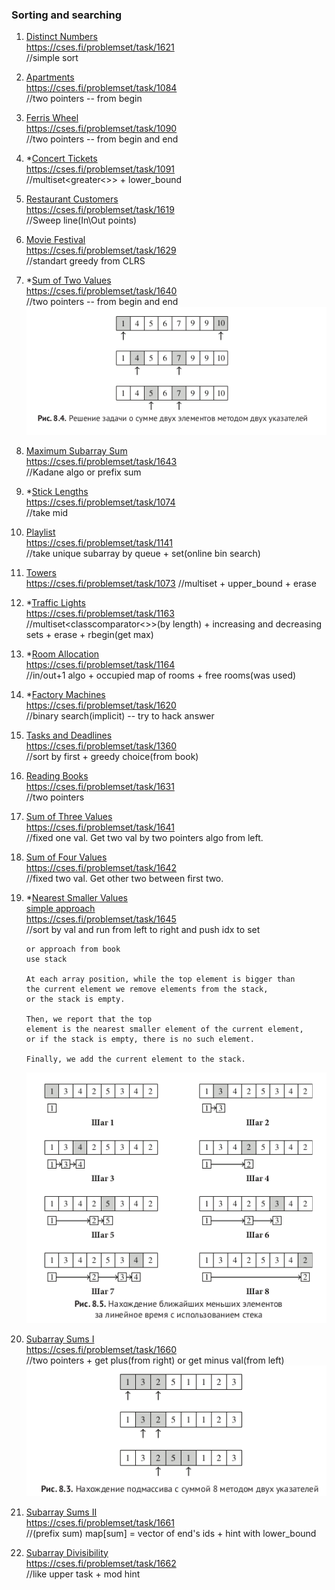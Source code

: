 ### Sorting and searching


1. [Distinct Numbers](./distinct_numbers.cpp)  
https://cses.fi/problemset/task/1621   
//simple sort

2. [Apartments](./apartments.cpp)  
https://cses.fi/problemset/task/1084  
//two pointers -- from begin

3. [Ferris Wheel](./ferris_wheel.cpp)  
https://cses.fi/problemset/task/1090  
//two pointers -- from begin and end

4. *[Concert Tickets](./concert_tickets.cpp)  
https://cses.fi/problemset/task/1091  
//multiset<greater<>> + lower_bound

5. [Restaurant Customers](./restaurant_customers.cpp)  
https://cses.fi/problemset/task/1619  
//Sweep line(In\Out points)

6. [Movie Festival](./movie_festival.cpp)  
https://cses.fi/problemset/task/1629  
//standart greedy from CLRS

7. *[Sum of Two Values](./sum_of_two_values.cpp)  
https://cses.fi/problemset/task/1640   
//two pointers -- from begin and end
    ![](img/sum_of_two.png)

8. [Maximum Subarray Sum](./maximum_subarray_sum.cpp)  
https://cses.fi/problemset/task/1643  
//Kadane algo or prefix sum

9. *[Stick Lengths](./stick_lengths.cpp)  
https://cses.fi/problemset/task/1074  
//take mid

10. [Playlist](./playlist.cpp)  
https://cses.fi/problemset/task/1141  
//take unique subarray by queue + set(online bin search)

11. [Towers](./towers.cpp)  
https://cses.fi/problemset/task/1073 
//multiset + upper_bound + erase

12. *[Traffic Lights](./traffic_lights.cpp)  
https://cses.fi/problemset/task/1163   
//multiset<classcomparator<>>(by length) + increasing and decreasing sets + erase + rbegin(get max)

12. *[Room Allocation](./room_allocation.cpp)  
https://cses.fi/problemset/task/1164   
//in/out+1 algo + occupied map of rooms + free rooms(was used) 

12. *[Factory Machines](./factory_machines.cpp)  
https://cses.fi/problemset/task/1620  
//binary search(implicit) -- try to hack answer

12. [Tasks and Deadlines](./tasks_and_deadlines.cpp)  
https://cses.fi/problemset/task/1360  
//sort by first + greedy choice(from book)

12. [Reading Books](./reading_books.cpp)  
https://cses.fi/problemset/task/1631  
//two pointers

12. [Sum of Three Values](./sum_of_three_values.cpp)  
https://cses.fi/problemset/task/1641  
//fixed one val. Get two val by two pointers algo from left.

12. [Sum of Four Values](./sum_of_four_values.cpp)  
https://cses.fi/problemset/task/1642  
//fixed two val. Get other two between first two.

12. *[Nearest Smaller Values](./nearest_smaller_values.cpp)  
[simple approach](./nearest_smaller_values_stack.cpp)  
https://cses.fi/problemset/task/1645  
//sort by val and run from left to right and push idx to set
    ```
    or approach from book
    use stack 
    
    At each array position, while the top element is bigger than
    the current element we remove elements from the stack,
    or the stack is empty. 
    
    Then, we report that the top
    element is the nearest smaller element of the current element,
    or if the stack is empty, there is no such element.
    
    Finally, we add the current element to the stack.
    ```
    ![](img/nse.png)

12. [Subarray Sums I](./subarray_sums_1.cpp)  
https://cses.fi/problemset/task/1660  
//two pointers + get plus(from right) or get minus val(from left)
    ![](img/subarray_sum.png)

12. [Subarray Sums II](./subarray_sums_2.cpp)  
https://cses.fi/problemset/task/1661  
//(prefix sum) map[sum] = vector of end's ids + hint with lower_bound

12. [Subarray Divisibility](./subarray_divisibility.cpp)  
https://cses.fi/problemset/task/1662  
//like upper task + mod hint
